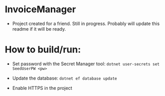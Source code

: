 # InvoiceManager

* Project created for a friend. Still in progress. Probably will update this readme if it will be ready.

# How to build/run:

* Set password with the Secret Manager tool:
  `dotnet user-secrets set SeedUserPW <pw>`
  
* Update the database:
  `dotnet ef database update`

* Enable HTTPS in the project
